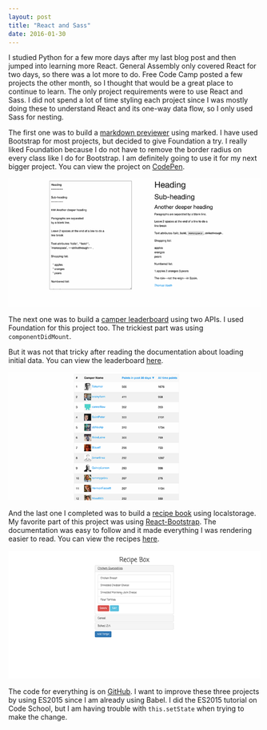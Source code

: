 ```yaml
---
layout: post
title: "React and Sass"
date: 2016-01-30
---
```

I studied Python for a few more days after my last blog post and then jumped into learning more React. General Assembly only covered React for two days, so there was a lot more to do. Free Code Camp posted a few projects the other month, so I thought that would be a great place to continue to learn. The only project requirements were to use React and Sass. I did not spend a lot of time styling each project since I was mostly doing these to understand React and its one-way data flow, so I only used Sass for nesting.

The first one was to build a <a href="http://www.freecodecamp.com/challenges/build-a-markdown-previewer" target="_blank">markdown previewer</a> using marked. I have used Bootstrap for most projects, but decided to give Foundation a try. I really liked Foundation because I do not have to remove the border radius on every class like I do for Bootstrap. I am definitely going to use it for my next bigger project. You can view the project on <a href="http://codepen.io/thomasvaeth/full/dGJWxK/" target="_blank">CodePen</a>.

<img src="/assets/images/react-1.png">

The next one was to build a <a href="http://www.freecodecamp.com/challenges/build-a-camper-leaderboard" target="_blank">camper leaderboard</a> using two APIs. I used Foundation for this project too. The trickiest part was using `componentDidMount`.
<script src="https://gist.github.com/thomasvaeth/519fb31804110342a39c.js"></script>
But it was not that tricky after reading the documentation about loading initial data. You can view the leaderboard <a href="http://codepen.io/thomasvaeth/full/JGMEMm/" target="_blank">here</a>.

<img src="/assets/images/react-2.png">

And the last one I completed was to build a <a href="http://www.freecodecamp.com/challenges/build-a-recipe-box" target="_blank">recipe book</a> using localstorage. My favorite part of this project was using <a href="https://react-bootstrap.github.io/" target="_blank">React-Bootstrap</a>. The documentation was easy to follow and it made everything I was rendering easier to read. You can view the recipes <a href="http://codepen.io/thomasvaeth/full/EPEpvW/" target="_blank">here</a>.

<img src="/assets/images/react-3.png">

The code for everything is on <a href="https://github.com/thomasvaeth/freecodecamp" target="_blank">GitHub</a>. I want to improve these three projects by using ES2015 since I am already using Babel. I did the ES2015 tutorial on Code School, but I am having trouble with `this.setState` when trying to make the change.

